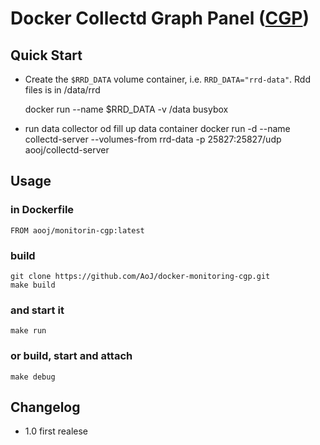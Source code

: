 # Docker Collectd Graph Panel ([CGP](https://github.com/pommi/CGP))

## Quick Start
* Create the `$RRD_DATA` volume container, i.e. `RRD_DATA="rrd-data"`. Rdd files is in /data/rrd

    docker run --name $RRD_DATA -v /data busybox
* run data collector od fill up data container
    docker run -d --name collectd-server --volumes-from rrd-data -p 25827:25827/udp aooj/collectd-server


## Usage

### in Dockerfile
    FROM aooj/monitorin-cgp:latest

### build
    git clone https://github.com/AoJ/docker-monitoring-cgp.git
    make build
    
### and start it
    make run

### or build, start and attach
    make debug

    
## Changelog
- 1.0 first realese
